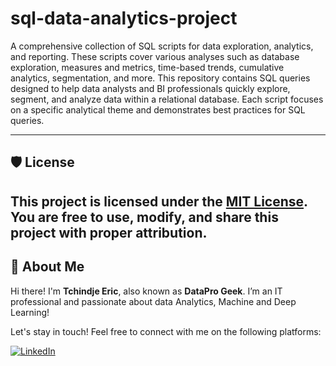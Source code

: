 # sql-data-analytics-project
A comprehensive collection of SQL scripts for data exploration, analytics, and reporting. These scripts cover various analyses such as database exploration, measures and metrics, time-based trends, cumulative analytics, segmentation, and more.
This repository contains SQL queries designed to help data analysts and BI professionals quickly explore, segment, and analyze data within a relational database. Each script focuses on a specific analytical theme and demonstrates best practices for SQL queries.

---

## 🛡️ License

This project is licensed under the [MIT License](LICENSE). You are free to use, modify, and share this project with proper attribution.
---
## 🌟 About Me

Hi there! I'm **Tchindje Eric**, also known as **DataPro Geek**. I’m an IT professional and passionate about data Analytics, Machine and Deep Learning!

Let's stay in touch! Feel free to connect with me on the following platforms:

[![LinkedIn](https://img.shields.io/badge/LinkedIn-0077B5?style=for-the-badge&logo=linkedin&logoColor=white)](https://linkedin.com/in/eric-tchindje)
